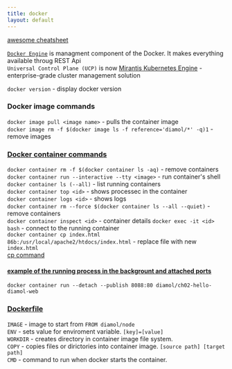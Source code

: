 ```yaml
---
title: docker
layout: default
---
```


[awesome cheatsheet](https://github.com/LeCoupa/awesome-cheatsheets/blob/master/tools/docker.sh)  

[`Docker Engine`](https://docs.docker.com/engine/) is managment component of the Docker. It makes everything available throug REST Api  
`Universal Control Plane (UCP)` is now [Mirantis Kubernetes Engine](https://docs.mirantis.com/docker-enterprise/v3.0/dockeree-products/mke.html) - enterprise-grade cluster management solution  

`docker version` - display docker version  

### Docker image commands  
`docker image pull <image name>` - pulls the container image  
`docker image rm -f $(docker image ls -f reference='diamol/*' -q)1` - remove images  

### [Docker container commands](https://docs.docker.com/engine/reference/commandline/container/)  
`docker container rm -f $(docker container ls -aq)` - remove containers  
`docker container run --interactive --tty <image>` - run container's shell  
`docker container ls (--all)` - list running containers  
`docker container top <id>` - shows processec in the container  
`docker container logs <id>` - shows logs  
`docker container rm --force $(docker container ls --all --quiet)` - remove containers  
`docker container inspect <id>` - container details
`docker exec -it <id> bash` - connect to the running container  
`docker container cp index.html 86b:/usr/local/apache2/htdocs/index.html` - replace file with new `index.html`  
[cp command](https://docs.docker.com/engine/reference/commandline/container_cp/)  
#### [example of the running process in the backgrount and attached ports](https://docs.docker.com/engine/reference/commandline/container_run/)
`docker container run --detach --publish 8088:80 diamol/ch02-hello-diamol-web`  

### [Dockerfile](https://docs.docker.com/engine/reference/builder/)
 `IMAGE` - image to start from `FROM diamol/node`  
 `ENV` - sets value for enviroment variable. `[key]=[value]`  
 `WORKDIR` - creates directory in container image file system.  
 `COPY` - copies files or dirictories into container image. `[source path] [target path]`  
 `CMD` - command to run when docker starts the container.  




